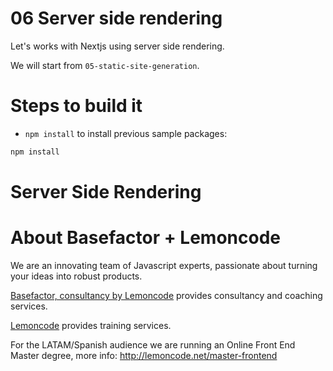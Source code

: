 # 06 Server side rendering

Let's works with Nextjs using server side rendering.

We will start from `05-static-site-generation`.

# Steps to build it

- `npm install` to install previous sample packages:

```bash
npm install
```

# Server Side Rendering



# About Basefactor + Lemoncode

We are an innovating team of Javascript experts, passionate about turning your ideas into robust products.

[Basefactor, consultancy by Lemoncode](http://www.basefactor.com) provides consultancy and coaching services.

[Lemoncode](http://lemoncode.net/services/en/#en-home) provides training services.

For the LATAM/Spanish audience we are running an Online Front End Master degree, more info: http://lemoncode.net/master-frontend
